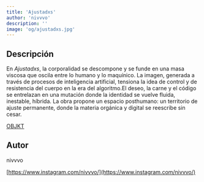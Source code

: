 ```yaml
---
title: 'Ajustadxs'
author: 'nivvvo'
description: ''
image: 'og/ajustadxs.jpg'
---
```


Descripción
-----------

En _Ajustadxs_, la corporalidad se descompone y se funde en una masa viscosa que oscila entre lo humano y lo maquínico. La imagen, generada a través de procesos de inteligencia artificial, tensiona la idea de control y de resistencia del cuerpo en la era del algoritmo.El deseo, la carne y el código se entrelazan en una mutación donde la identidad se vuelve fluida, inestable, híbrida. La obra propone un espacio posthumano: un territorio de ajuste permanente, donde la materia orgánica y digital se reescribe sin cesar.

[OBJKT](https://objkt.com/tokens/KT1D32p8LL4MQUXMdk4pPB39JRoqo9adDjEB/14)

Autor
-----

nivvvo

[https://www.instagram.com/nivvvo/](https://www.instagram.com/nivvvo/)
